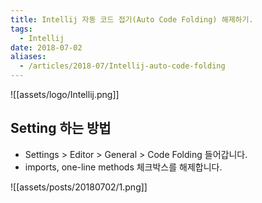 ```yaml
---
title: Intellij 자동 코드 접기(Auto Code Folding) 해제하기.
tags:
  - Intellij
date: 2018-07-02
aliases: 
  - /articles/2018-07/Intellij-auto-code-folding
---
```


![[assets/logo/Intellij.png]]

## Setting 하는 방법
- Settings > Editor > General > Code Folding 들어갑니다.
- imports, one-line methods 체크박스를 해제합니다.

![[assets/posts/20180702/1.png]]

